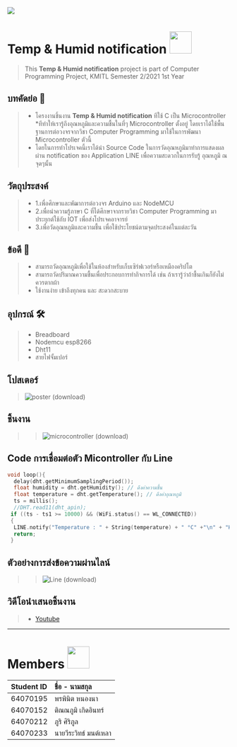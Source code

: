 ![](https://i.pinimg.com/originals/62/bd/cc/62bdcce8c60574d8dc39f343a21c587b.gif)
# Temp & Humid notification <img src=https://pa1.narvii.com/7608/9ef8bdeaa513398af8b27e2bd7bd1bf02870a881r1-444-480_hq.gif  width="50">
> This __Temp & Humid notification__  project is part of Computer Programming Project, KMITL Semester 2/2021 1st Year
 ## บทคัดย่อ 📝
> *  โครงงานชิ้นงาน __Temp & Humid notification__  ทีใช้ C เป็น Microcontroller
> *ทีทำให้เรารู้ถึงอุณหภูมิและความชื้นในที่ๆ Microcontroller ตั้งอยู่ โดยเราได้ใช้พื้นฐานการต่อวงจรจากวิชา Computer Programming มาใช้ในการพัฒนา Microcontroller ตัวนี้
> * โดยในการทำโปรเจคนี้เราได้นำ Source Code ในการวัดอุณหภูมิมาทำการแสดงผลผ่าน notification ของ Application LINE เพื่อความสะดวกในการรับรู้ อุณหภูมิ ณ จุดๆนั้น
## วัตถุประสงค์ 
> * 1.เพื่อศึกษาและพัฒาการต่อวงจร Arduino และ NodeMCU
> * 2.เพื่อนำความรู้ภาษา C ที่ได้ศึกษาจากรายวิชา Computer Programming มาประยุกต์ใช้กับ IOT เพื่อส่งโปรเจคอาจารย์
> * 3.เพื่อวัดอุณหภูมิและความชื้น เพื่อใช้ประโยชน์ตามจุดประสงค์ในแต่ละวัน
## ข้อดี 💚
> * สามารถวัดอุณหภูมิเพื่อใช้ในห้องสำหรับเก็บเซิร์ฟเวอร์หรือเหมืองคริปโต
> * สามารถวัดปริมาณความชื้นเพื่อประกอบการทำกิจการได้ เช่น ถ้าเรารู้ว่าถ้าชื้นเกินก็ยังไม่ควรตากผ้า
> * ใช้งานง่าย เข้าถึงทุกคน และ สะดวกสะบาย
## อุปกรณ์ 🛠
> * Breadboard
> * Nodemcu esp8266
> * Dht11
> * สายไฟจั้มเปอร์
## โปสเตอร์
> ![poster (download)](https://media.discordapp.net/attachments/865671142626033694/974339698401116220/poster_compro.jpg?width=496&height=702)
## ชิ้นงาน
> >  ![microcontroller (download)](https://media.discordapp.net/attachments/865671142626033694/974340163226456105/279963943_378952927534906_8536625025542008159_n.jpg?width=526&height=701)
## Code การเชื่อมต่อตัว Micontroller กับ Line
```C
void loop(){
  delay(dht.getMinimumSamplingPeriod());
  float humidity = dht.getHumidity(); // ดึงค่าความชื้น
  float temperature = dht.getTemperature(); // ดึงค่าอุณหภูมิ
  ts = millis();
  //DHT.read11(dht_apin);
 if ((ts - ts1 >= 10000) && (WiFi.status() == WL_CONNECTED))
 { 
  LINE.notify("Temperature : " + String(temperature) + " °C" +"\n" + "Humidity : " + String(humidity)) + " %";
  return;
 } 
```
## ตัวอย่างการส่งข้อความผ่านไลน์
> >  ![Line (download)](https://media.discordapp.net/attachments/865671142626033694/974340163775905892/279510677_733612044304531_965625920282107422_n.png?width=324&height=701)
## วิดีโอนำเสนอชิ้นงาน
> * [Youtube](https://www.youtube.com/watch?v=g0TveA3Xgcw)
---
# Members <img src="https://www.iwlconsulting.com/wp-content/uploads/2020/09/teamwork-icon-200x200-1.gif"  width="50">

| Student ID | ชื่อ - นามสกุล |
| :--------  | :-------- |
|   64070195 |   พรพินิต หนองนา |
|   64070152 |   ติณณภูมิ เกิดอินทร์   |
|   64070212 |   ภูริ ศิริภูล  |
|   64070233 |   นายวีระวิทธ์ มนต์เหลา |
